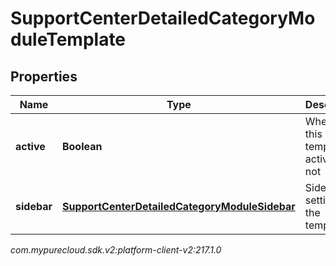 # SupportCenterDetailedCategoryModuleTemplate


## Properties

| Name | Type | Description | Notes |
| ------------ | ------------- | ------------- | ------------- |
| **active** | **Boolean** | Whether this template is active or not |  |
| **sidebar** | [**SupportCenterDetailedCategoryModuleSidebar**](SupportCenterDetailedCategoryModuleSidebar) | Sidebar settings for the template |  |




_com.mypurecloud.sdk.v2:platform-client-v2:217.1.0_
